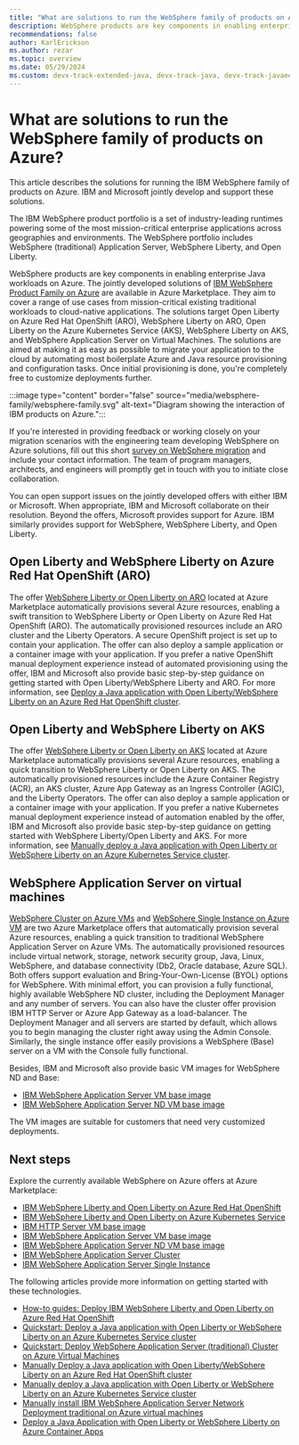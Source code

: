 ```yaml
---
title: "What are solutions to run the WebSphere family of products on Azure"
description: WebSphere products are key components in enabling enterprise Java workloads on Azure. IBM and Microsoft collaborate on a complete set of jointly developed and supported solutions for the product family.
recommendations: false
author: KarlErickson
ms.author: rezar
ms.topic: overview
ms.date: 05/29/2024
ms.custom: devx-track-extended-java, devx-track-java, devx-track-javaee, devx-track-javaee-websphere, template-overview, linux-related-content
---
```


# What are solutions to run the WebSphere family of products on Azure?

This article describes the solutions for running the IBM WebSphere family of products on Azure. IBM and Microsoft jointly develop and support these solutions.

The IBM WebSphere product portfolio is a set of industry-leading runtimes powering some of the most mission-critical enterprise applications across geographies and environments. The WebSphere portfolio includes WebSphere (traditional) Application Server, WebSphere Liberty, and Open Liberty. 

WebSphere products are key components in enabling enterprise Java workloads on Azure. The jointly developed solutions of [IBM WebSphere Product Family on Azure](https://azuremarketplace.microsoft.com/marketplace/apps/ibm-usa-ny-armonk-hq-6275750-ibmcloud-aiops.2021-02-17_websphere_offerings_contact_me?tab=Overview) are available in Azure Marketplace. They aim to cover a range of use cases from mission-critical existing traditional workloads to cloud-native applications. The solutions target Open Liberty on Azure Red Hat OpenShift (ARO), WebSphere Liberty on ARO, Open Liberty on the Azure Kubernetes Service (AKS), WebSphere Liberty on AKS, and WebSphere Application Server on Virtual Machines. The solutions are aimed at making it as easy as possible to migrate your application to the cloud by automating most boilerplate Azure and Java resource provisioning and configuration tasks. Once initial provisioning is done, you're completely free to customize deployments further.

:::image type="content" border="false" source="media/websphere-family/websphere-family.svg" alt-text="Diagram showing the interaction of IBM products on Azure.":::

If you're interested in providing feedback or working closely on your migration scenarios with the engineering team developing WebSphere on Azure solutions, fill out this short [survey on WebSphere migration](https://aka.ms/websphere-on-azure-survey) and include your contact information. The team of program managers, architects, and engineers will promptly get in touch with you to initiate close collaboration.

You can open support issues on the jointly developed offers with either IBM or Microsoft. When appropriate, IBM and Microsoft collaborate on their resolution. Beyond the offers, Microsoft provides support for Azure. IBM similarly provides support for WebSphere, WebSphere Liberty, and Open Liberty.

## Open Liberty and WebSphere Liberty on Azure Red Hat OpenShift (ARO)

The offer [WebSphere Liberty or Open Liberty on ARO](https://ibm.biz/liberty-aro) located at Azure Marketplace automatically provisions several Azure resources, enabling a swift transition to WebSphere Liberty or Open Liberty on Azure Red Hat OpenShift (ARO). The automatically provisioned resources include an ARO cluster and the Liberty Operators. A secure OpenShift project is set up to contain your application. The offer can also deploy a sample application or a container image with your application. If you prefer a native OpenShift manual deployment experience instead of automated provisioning using the offer, IBM and Microsoft also provide basic step-by-step guidance on getting started with Open Liberty/WebSphere Liberty and ARO. For more information, see [Deploy a Java application with Open Liberty/WebSphere Liberty on an Azure Red Hat OpenShift cluster](liberty-on-aro.md).

## Open Liberty and WebSphere Liberty on AKS

The offer [WebSphere Liberty or Open Liberty on AKS](https://ibm.biz/liberty-aks) located at Azure Marketplace automatically provisions several Azure resources, enabling a quick transition to WebSphere Liberty or Open Liberty on AKS. The automatically provisioned resources include the Azure Container Registry (ACR), an AKS cluster, Azure App Gateway as an Ingress Controller (AGIC), and the Liberty Operators. The offer can also deploy a sample application or a container image with your application. If you prefer a native Kubernetes manual deployment experience instead of automation enabled by the offer, IBM and Microsoft also provide basic step-by-step guidance on getting started with WebSphere Liberty/Open Liberty and AKS. For more information, see [Manually deploy a Java application with Open Liberty or WebSphere Liberty on an Azure Kubernetes Service cluster](howto-deploy-java-liberty-app-manual.md).

## WebSphere Application Server on virtual machines

[WebSphere Cluster on Azure VMs](https://ibm.biz/twas-cluster-portal) and [WebSphere Single Instance on Azure VM](https://ibm.biz/twas-single-portal) are two Azure Marketplace offers that automatically provision several Azure resources, enabling a quick transition to traditional WebSphere Application Server on Azure VMs. The automatically provisioned resources include virtual network, storage, network security group, Java, Linux, WebSphere, and database connectivity (Db2, Oracle database, Azure SQL). Both offers support evaluation and Bring-Your-Own-License (BYOL) options for WebSphere. With minimal effort, you can provision a fully functional, highly available WebSphere ND cluster, including the Deployment Manager and any number of servers. You can also have the cluster offer provision IBM HTTP Server or Azure App Gateway as a load-balancer. The Deployment Manager and all servers are started by default, which allows you to begin managing the cluster right away using the Admin Console. Similarly, the single instance offer easily provisions a WebSphere (Base) server on a VM with the Console fully functional.

Besides, IBM and Microsoft also provide basic VM images for WebSphere ND and Base:
- [IBM WebSphere Application Server VM base image](https://ibm.biz/twas-base-portal)
- [IBM WebSphere Application Server ND VM base image](https://ibm.biz/twas-nd-portal)

The VM images are suitable for customers that need very customized deployments.

## Next steps

Explore the currently available WebSphere on Azure offers at Azure Marketplace:

- [IBM WebSphere Liberty and Open Liberty on Azure Red Hat OpenShift](https://ibm.biz/liberty-aro)
- [IBM WebSphere Liberty and Open Liberty on Azure Kubernetes Service](https://ibm.biz/liberty-aks)
- [IBM HTTP Server VM base image](https://ibm.biz/twas-ihs-portal)
- [IBM WebSphere Application Server VM base image](https://ibm.biz/twas-base-portal)
- [IBM WebSphere Application Server ND VM base image](https://ibm.biz/twas-nd-portal)
- [IBM WebSphere Application Server Cluster](https://ibm.biz/twas-cluster-portal)
- [IBM WebSphere Application Server Single Instance](https://ibm.biz/twas-single-portal)

The following articles provide more information on getting started with these technologies.
- [How-to guides: Deploy IBM WebSphere Liberty and Open Liberty on Azure Red Hat OpenShift](/azure/openshift/howto-deploy-java-liberty-app?toc=/azure/developer/java/ee/toc.json&bc=/azure/developer/java/breadcrumb/toc.json)
- [Quickstart: Deploy a Java application with Open Liberty or WebSphere Liberty on an Azure Kubernetes Service cluster](/azure/aks/howto-deploy-java-liberty-app?toc=/azure/developer/java/ee/toc.json&bc=/azure/developer/java/breadcrumb/toc.json)
- [Quickstart: Deploy WebSphere Application Server (traditional) Cluster on Azure Virtual Machines](traditional-websphere-application-server-virtual-machines.md)
- [Manually Deploy a Java application with Open Liberty/WebSphere Liberty on an Azure Red Hat OpenShift cluster](liberty-on-aro.md)
- [Manually deploy a Java application with Open Liberty or WebSphere Liberty on an Azure Kubernetes Service cluster](howto-deploy-java-liberty-app-manual.md)
- [Manually install IBM WebSphere Application Server Network Deployment traditional on Azure virtual machines](/azure/developer/java/migration/migrate-websphere-to-azure-vm-manually?toc=/azure/developer/java/ee/toc.json&bc=/azure/developer/java/breadcrumb/toc.json)
- [Deploy a Java Application with Open Liberty or WebSphere Liberty on Azure Container Apps](deploy-java-liberty-app-aca.md)